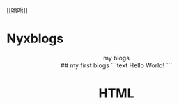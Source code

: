 [[哈哈]]
# Nyxblogs
<center>my blogs<center/>
## my first blogs
```text
  Hello World!
```
<h1>HTML</h1>
